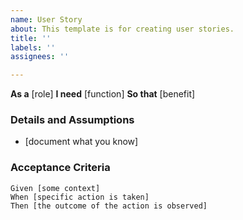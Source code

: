 ```yaml
---
name: User Story
about: This template is for creating user stories.
title: ''
labels: ''
assignees: ''

---
```


**As a** [role]
**I need** [function]
**So that** [benefit]

### Details and Assumptions
* [document what you know]

### Acceptance Criteria  

```gherkin
Given [some context]
When [specific action is taken]
Then [the outcome of the action is observed]
```
